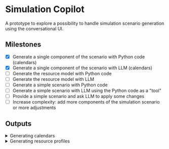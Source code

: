 # Simulation Copilot

A prototype to explore a possibility to handle simulation scenario generation using the conversational UI.

## Milestones

- [x] Generate a single component of the scenario with Python code (calendars)
- [x] Generate a single component of the scenario with LLM (calendars)
- [ ] Generate the resource model with Python code
- [ ] Generate the resource model with LLM
- [ ] Generate a simple scenario with Python code
- [ ] Generate a simple scenario with LLM using the Python code as a "tool"
- [ ] Provide a simple scenario and ask LLM to apply some changes
- [ ] Increase complexity: add more components of the simulation scenario or more adjustments

## Outputs

<details>
<summary>Generating calendars</summary>

Python code calling the agent:

```python
agent_executor.invoke(
    {
        "input": "generate a calendar for a resource that works 8.30am to 7.30pm Monday to Wednesday, 11am to 9pm Thursday and Friday, and 9am to 5pm Saturday and Sunday."
    }
)
```

Output:

```shell
python simulation_copilot/demo_agent_calendar.py


> Entering new AgentExecutor chain...

Invoking: `generate_calendar` with `{'intervals': [{'start_day': 'Monday', 'end_day': 'Wednesday', 'start_time': '08:30', 'end_time': '19:30'}, {'start_day': 'Thursday', 'end_day': 'Friday', 'start_time': '11:00', 'end_time': '21:00'}, {'start_day': 'Saturday', 'end_day': 'Sunday', 'start_time': '09:00', 'end_time': '17:00'}]}`


id='34e802feda8c4c6fa691b5b39025b259' intervals=[CalendarInterval(start_day=<Day.MONDAY: 'Monday'>, end_day=<Day.WEDNESDAY: 'Wednesday'>, start_time=Time(hour=8, minute=30), end_time=Time(hour=19, minute=30)), CalendarInterval(start_day=<Day.THURSDAY: 'Thursday'>, end_day=<Day.FRIDAY: 'Friday'>, start_time=Time(hour=11, minute=0), end_time=Time(hour=21, minute=0)), CalendarInterval(start_day=<Day.SATURDAY: 'Saturday'>, end_day=<Day.SUNDAY: 'Sunday'>, start_time=Time(hour=9, minute=0), end_time=Time(hour=17, minute=0))]

The calendar for the resource is as follows:
- Monday to Wednesday: 8:30 AM to 7:30 PM
- Thursday and Friday: 11:00 AM to 9:00 PM
- Saturday and Sunday: 9:00 AM to 5:00 PM

This calendar defines the working hours for the resource across different days of the week.

> Finished chain.
{'input': 'generate a calendar for a resource that works 8.30am to 7.30pm Monday to Wednesday, 11am to 9pm Thursday and Friday, and 9am to 5pm Saturday and Sunday.', 'output': 'The calendar for the resource is as follows:\n- Monday to Wednesday: 8:30 AM to 7:30 PM\n- Thursday and Friday: 11:00 AM to 9:00 PM\n- Saturday and Sunday: 9:00 AM to 5:00 PM\n\nThis calendar defines the working hours for the resource across different days of the week.'}
```

</details>

<details>
<summary>Generating resource profiles</summary>

Python code calling the agent:

```python
agent_executor.invoke(
    {
        "input": "generate a resource profile for the resource Operator with a quantity of 4, cost 20 EUR per hour who works on activities A, B, and C."
    }
)
```

Output:

```shell
python simulation_copilot/generating_calendars.py 


> Entering new AgentExecutor chain...

Invoking: `generate_resource_profile` with `{'resources': [{'resource_name': 'Operator', 'amount': 4, 'cost_per_hour': 20, 'calendar_id': 'calendar_1', 'activities': [{'activity_id': 'A', 'distribution': {'name': 'uniform', 'parameters': [1, 3]}}, {'activity_id': 'B', 'distribution': {'name': 'normal', 'parameters': [2, 1]}}, {'activity_id': 'C', 'distribution': {'name': 'exponential', 'parameters': [0.5]}}]}]}`


id='a0295575ba574ce38ade560ca74430b1' resources=[Resource(id='309d3635626647689db9f316c90dee62', name='Operator', amount=4, cost_per_hour=20.0, calendar_id='calendar_1', assigned_activities=[ActivityDistribution(activity_id='A', distribution=Distribution(name='uniform', parameters=[1.0, 3.0])), ActivityDistribution(activity_id='B', distribution=Distribution(name='normal', parameters=[2.0, 1.0])), ActivityDistribution(activity_id='C', distribution=Distribution(name='exponential', parameters=[0.5]))])]

I have generated a resource profile for the resource "Operator" with a quantity of 4, cost of 20 EUR per hour. The resource works on activities A, B, and C with the following distributions:
- Activity A: Uniform distribution with parameters [1, 3]
- Activity B: Normal distribution with parameters [2, 1]
- Activity C: Exponential distribution with parameter 0.5

The resource profile has been created successfully.

> Finished chain.
{'input': 'generate a resource profile for the resource Operator with a quantity of 4, cost 20 EUR per hour who works on activities A, B, and C.', 'output': 'I have generated a resource profile for the resource "Operator" with a quantity of 4, cost of 20 EUR per hour. The resource works on activities A, B, and C with the following distributions:\n- Activity A: Uniform distribution with parameters [1, 3]\n- Activity B: Normal distribution with parameters [2, 1]\n- Activity C: Exponential distribution with parameter 0.5\n\nThe resource profile has been created successfully.'}
```

</details>
